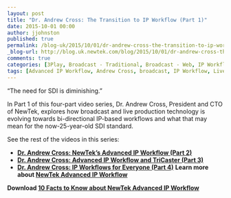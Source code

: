 ```yaml
---
layout: post
title: "Dr. Andrew Cross: The Transition to IP Workflow (Part 1)"
date: 2015-10-01 00:00
author: jjohnston
published: true
permalink: /blog-uk/2015/10/01/dr-andrew-cross-the-transition-to-ip-workflow-part-1/
_blog-url: http://blog.uk.newtek.com/blog/2015/10/01/dr-andrew-cross-the-transition-to-ip-workflow-part-1/
comments: true
categories: [3Play, Broadcast - Traditional, Broadcast - Web, IP Workflow, Live Production Tips, NewTek Developer Network, Popular Stories, TriCaster]
tags: [Advanced IP Workflow, Andrew Cross, broadcast, IP Workflow, Live Production]
---
```

“The need for SDI is diminishing.”

In Part 1 of this four-part video series, Dr. Andrew Cross, President and CTO of NewTek, explores how broadcast and live production technology is evolving towards bi-directional IP-based workflows and what that may mean for the now-25-year-old SDI standard.



See the rest of the videos in this series:


*   **<a href="http://blog.newtek.com/dr-andrew-cross-newteks-advanced-ip-workflow-part-2/" target="_blank">Dr. Andrew Cross: NewTek’s Advanced IP Workflow (Part 2)</a>**
*   **<a href="http://blog.newtek.com/dr-andrew-cross-advanced-ip-workflow-and-tricaster-part-3/" target="_blank">Dr. Andrew Cross: Advanced IP Workflow and TriCaster (Part 3)</a>**
*   **<a href="http://blog.newtek.com/dr-andrew-cross-ip-workflows-for-everyone-part-4/" target="_blank">Dr. Andrew Cross: IP Workflows for Everyone (Part 4)</a>**
**Learn more about <a href="http://www.newtek.com/solutions/advanced-ip-workflow.html" target="_blank">NewTek Advanced IP Workflow</a>**

**Download <a href="http://new.tk/3u" target="_blank">10 Facts to Know about NewTek Advanced IP Workflow</a>**

